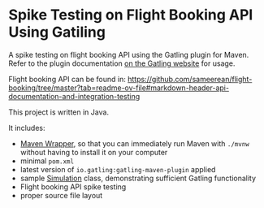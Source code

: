 Spike Testing on Flight Booking API Using Gatiling 
============================================

A spike testing on flight booking API using the Gatling plugin for Maven. Refer to the plugin documentation
[on the Gatling website](https://gatling.io/docs/current/extensions/maven_plugin/) for usage.

Flight booking API can be found in: https://github.com/sameerean/flight-booking/tree/master?tab=readme-ov-file#markdown-header-api-documentation-and-integration-testing 

This project is written in Java.

It includes:

* [Maven Wrapper](https://maven.apache.org/wrapper/), so that you can immediately run Maven with `./mvnw` without having
  to install it on your computer
* minimal `pom.xml`
* latest version of `io.gatling:gatling-maven-plugin` applied
* sample [Simulation](https://gatling.io/docs/gatling/reference/current/general/concepts/#simulation) class,
  demonstrating sufficient Gatling functionality
* Flight booking API spike testing 
* proper source file layout
